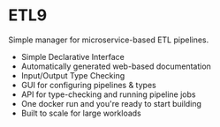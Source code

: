 # ETL9

Simple manager for microservice-based ETL pipelines.

* Simple Declarative Interface
* Automatically generated web-based documentation
* Input/Output Type Checking
* GUI for configuring pipelines & types
* API for type-checking and running pipeline jobs
* One docker run and you're ready to start building
* Built to scale for large workloads

